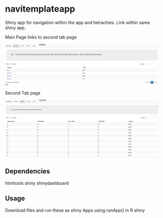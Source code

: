 

# navitemplateapp
Shiny app for navigation within the app and heirachies. Link within same shiny app.


Main Page links to second tab page

![alt text](navappshot1.png "Main Page")

Second Tab page

![alt text](navappshot2.png "Second Tab")


## Dependencies

htmltools
shiny
shinydashboard

## Usage

Download files and run these as shiny Apps using runApp() in R shiny
